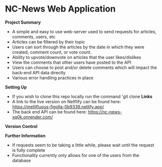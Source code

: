 # NC-News Web Application
__Project Summary__
- A simple and easy to use web-server used to send requests for articles, comments, users, etc
- Articles can be filtered by their topic
- Users can sort through the articles by the date in which they were created, comment count, or vote count.
- Ability to upvote/downvote on articles that the user likes/dislikes
- View the comments that other users have posted to the API
- Users can choose to post and/or delete comments which will impact the back-end API data directly
- Various error handling practices in place

__Setting Up__
- If you wish to clone this repo locally run the command 'git clone 
__Links__
- A link to the live version on Netflify can be found here: https://mellifluous-figolla-0b9339.netlify.app/
- The back end API can be found here: https://nc-news-xq0k.onrender.com/

__Version Control__

__Further Information__
- If requests seem to be taking a little while, please wait until the request is fully complete
- Functionality currently only allows for one of the users from the database
